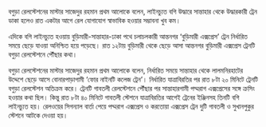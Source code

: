 বগুড়া রেলস্টেশনের মাস্টার সাজেদুর রহমান প্রথম আলোকে বলেন, লাইনচ্যুত বগি উদ্ধারে সান্তাহার থেকে উদ্ধারকারী ট্রেন ডাকা হলেও রাত একটার আগে রেল যোগাযোগ স্বাভাবিক হওয়ার সম্ভাবনা খুব কম।

এদিকে বগি লাইনচ্যুত হওয়ায় বুড়িমারী-সান্তাহার-ঢাকা পথে চলাচলকারী আন্তনগর ‘বুড়িমারী এক্সপ্রেস’ ট্রেন নির্ধারিত সময়ে ছেড়ে যাওয়া অনিশ্চিত হয়ে পড়েছে। রাত ১২টায় বুড়িমারী থেকে ছেড়ে আসা আন্তনগর বুড়িমারী এক্সপ্রেস ট্রেনটি বগুড়া রেলস্টেশনে পৌঁছার কথা।

বগুড়া রেলস্টেশনের মাস্টার সাজেদুর রহমান প্রথম আলোকে বলেন, নির্ধারিত সময়ে সান্তাহার থেকে লালমনিরহাটের উদ্দেশে ছেড়ে আসে বোনারপাড়াগামী ‘ফোর নাইনটি কলেজ ট্রেন’। নির্ধারিত যাত্রাবিরতির পর রাত ৮টা ২০ মিনিটে ট্রেনটি বগুড়া রেলস্টেশন অতিক্রম করে। ট্রেনটি গাবতলী রেলস্টেশনে পৌঁছার পর সান্তাহারগামী পদ্মরাগ এক্সপ্রেসের সঙ্গে ক্রসিং হওয়ার কথা ছিল। কিন্তু রাত ৮টা ৪০ মিনিটে গাবতলী স্টেশনে যাত্রাবিরতির আগেই ট্রেনের ইঞ্জিনসহ তিনটি বগি লাইনচ্যুত হয়। রেলওয়ের সিগন্যাল বার্তা পেয়ে পদ্মরাগ এক্সপ্রেস ও করতোয়া এক্সপ্রেস ট্রেন দুটি গাবতলী ও সুখানপুকুর স্টেশনে আটকে দেওয়া হয়।
